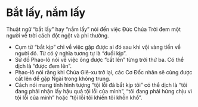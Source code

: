 # Bắt lấy, nắm lấy

Thuật ngữ “bắt lấy” hay “nắm lấy” nói đến việc Đức Chúa Trời đem một người về trời cách đột ngột và phi thường. 
- Cụm từ “bắt kịp” chỉ về việc gặp được ai đó sau khi vội vàng tiến về người đó. Từ có ý nghĩa tương tự là “đuổi kịp”. 
- Sứ đồ Phao-lô nói về việc ông được “cất lên” từng trời thứ ba. Có thể dịch là “được đem lên”. 
- Phao-lô nói rằng khi Chúa Giê-xu trở lại, các Cơ Đốc nhân sẽ cùng được cất lên để gặp Ngài trong không trung.
- Cách nói mang tính hình tượng “tội lỗi đã bắt kịp tôi” có thể dịch là “tôi đang phải nhận lấy hậu quả tội lỗi của mình”, “tôi đang phải hứng chịu vì tội lỗi của mình” hoặc “tội lỗi tôi khiến tôi khốn khổ”.

